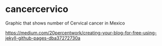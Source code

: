 # cancercervico
Graphic that shows number of Cervical cancer in Mexico

https://medium.com/20percentwork/creating-your-blog-for-free-using-jekyll-github-pages-dba37272730a
